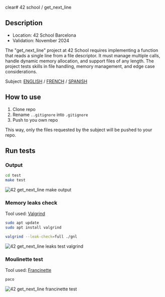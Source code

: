 clear# 42 school / get_next_line

## Description
- Location: 42 School Barcelona
- Validation: November 2024

The "get_next_line" project at 42 School requires implementing a function that reads a single line from a file descriptor. It must manage multiple calls, handle dynamic memory allocation, and support files of any length. The project tests skills in file handling, memory management, and edge case considerations.

Subject: [ENGLISH](./docs/en.subject.pdf) / [FRENCH](./docs/fr.subject.pdf) / [SPANISH](./docs/es.subject.pdf)

## How to use

1. Clone repo
2. Rename `..gitignore` into `.gitignore`
3. Push to you own repo

This way, only the files requested by the subject will be pushed to your repo.

## Run tests

### Output
```bash
cd test
make test
```
![42 get_next_line make output](https://github.com/user-attachments/assets/0897266a-9390-4e7f-a377-a79399602392)

### Memory leaks check
Tool used: [Valgrind](https://valgrind.org/)
```bash
sudo apt update
sudo apt install valgrind
```
```bash
valgrind --leak-check=full ./gnl
```
![42 get_next_line leaks test valgrind](https://github.com/user-attachments/assets/5c926eca-ff3f-4f0e-b764-d8a1ce38a0fa)

### Moulinette test
Tool used: [Francinette](https://github.com/xicodomingues/francinette)
```bash
paco
```
![42 get_next_line francinette test](https://github.com/user-attachments/assets/a0819972-1505-47db-9c18-b3bffbd2aa1d)
